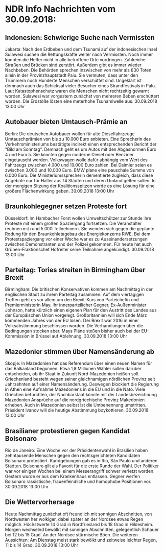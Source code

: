 # NDR Info Nachrichten vom 30.09.2018:


## Indonesien: Schwierige Suche nach Vermissten
Jakarta: Nach den Erdbeben und dem Tsunami auf der indonesischen Insel Sulawesi suchen die Rettungskräfte weiter nach Vermissten. Noch immer konnten die Helfer nicht in alle betroffene Orte vordringen. Zahlreiche Straßen und Brücken sind zerstört. Außerdem gibt es immer wieder Nachbeben. Die Behörden sprechen inzwischen von mehr als 830 Toten allein in der Provinzhauptstadt Palu. Sie vermuten, dass unter den Trümmern noch Hunderte Menschen verschüttet sind. Ungeklärt ist demnach auch das Schicksal vieler Besucher eines Strandfestivals in Palu. Laut Katastophenschutz waren die Menschen nicht rechtzeitig gewarnt worden. Sulawesi war vorgestern zunächst von mehreren Beben erschüttert worden. Die Erdstöße lösten eine meterhohe Tsunamiwelle aus. 30.09.2018 13:00 Uhr 

## Autobauer bieten Umtausch-Prämie an
Berlin: Die deutschen Autobauer wollen für alte Dieselfahrzeuge Umtauschprämien von bis zu 10.000 Euro anbieten. Eine Sprecherin des Verkehrsministeriums bestätigte indirekt einen entsprechenden Bericht der "Bild am Sonntag". Demnach geht es um Autos mit den Abgasnormen Euro 4 und Euro 5. Sie könnten gegen moderne Diesel oder Benziner eingetauscht werden. Volkswagen wolle dafür abhängig vom Wert des Fahrzeugs zwischen 4.000 und 10.000 Euro zahlen. Bei Daimler seien es zwischen 3.000 und 10.000 Euro. BMW plane eine pauschale Summe von 6.000 Euro. Die Ministeriumssprecherin dementierte zugleich, dass diese Angebote nur für Halter aus 14 Städten und deren Umland gelten sollen. In der morgigen Sitzung der Koalitionsspitzen werde es eine Lösung für eine größere Flächenwirkung geben. 30.09.2018 13:00 Uhr 

## Braunkohlegegner setzen Proteste fort
Düsseldorf: Im Hambacher Forst wollen Umweltschützer zur Stunde ihre Proteste mit einem großen Spaziergang fortsetzen. Die Veranstalter rechnen mit rund 5.000 Teilnehmern. Sie wenden sich gegen die geplante Rodung für den Braunkohletagebau des Energiekonzerns RWE. Bei dem Protestspaziergang vor einer Woche war es zu Auseinandersetzungen zwischen Demonstranten und der Polizei gekommen. Für heute hat auch Grünen-Fraktionschef Hofreiter seine Teilnahme angekündigt. 30.09.2018 13:00 Uhr 

## Parteitag: Tories streiten in Birmingham über Brexit
Birmingham: Die britischen Konservativen kommen am Nachmittag in der englischen Stadt zu ihrem Parteitag zusammen. Auf dem viertägigen Treffen geht es vor allem um den Brexit-Kurs von Parteichefin und Premierministerin May. Ihr innerparteilicher Gegner, Ex-Außenminister Johnson, hatte kürzlich einen eigenen Plan für den Austritt des Landes aus der Europäischen Union vorgelegt. Großbritannien will sich Ende März kommenden Jahres von der EU lösen. Der Brexit war 2016 in einer Volksabstimmung beschlossen worden. Die Verhandlungen über die Bedingungen stocken aber. Mays Pläne stoßen bisher auch bei der EU-Kommission in Brüssel auf Ablehnung. 30.09.2018 13:00 Uhr 

## Mazedonier stimmen über Namensänderung ab
Skopje: In Mazedonien hat das Referendum über einen neuen Namen für das Balkanland begonnen. Etwa 1,8 Millionen Wähler sollen darüber entscheiden, ob ihr Staat in Zukunft Nord-Mazedonien heißen soll. Griechenland besteht wegen seiner gleichnamigen nördlichen Provinz seit Jahrzehnten auf einer Namensänderung. Deswegen blockiert die Regierung in Athen eine Aufnahme Mazedoniens in die EU und in die Nato. Viele Griechen befürchten, der Nachbarstaat könnte mit der Landesbezeichnung Mazedonien Ansprüche auf die nordgriechische Provinz Makedonien erheben. Auch in Mazedonien selbst ist die Umbenennung umstritten. Präsident Ivanov will die heutige Abstimmung boykottieren. 30.09.2018 13:00 Uhr 

## Brasilianer protestieren gegen Kandidat Bolsonaro
Rio de Janeiro: Eine Woche vor der Präsidentenwahl in Brasilien haben zehntausende Menschen gegen den rechtsgerichteten Kandidaten Bolsonaro protestiert. Kundgebungen gab es in Rio, São Paulo und anderen Städten. Bolsonaro gilt als Favorit für die erste Runde der Wahl. Der Politiker war vor einigen Wochen bei einem Messerangriff schwer verletzt worden. Gestern wurde er aus dem Krankenhaus entlassen. Gegner werfen Bolsonaro rassistische, frauenfeindliche und homophobe Positionen vor. 30.09.2018 13:00 Uhr 

## Die Wettervorhersage
Heute Nachmittag zunächst oft freundlich mit sonnigen Abschnitten, von Nordwesten her wolkiger, dabei später an der Nordsee etwas Regen möglich. Höchstwerte 14 Grad in Nordfriesland bis 18 Grad in Hildesheim. Morgen wechselnd bewölkt mit sonnigen Abschnitten, gelegentlich Schauer bei 12 bis 15 Grad. An der Nordsee stürmische Böen. Die weiteren Aussichten: Am Dienstag meist stark bewölkt und zeitweise leichter Regen, 11 bis 14 Grad. 30.09.2018 13:00 Uhr 
